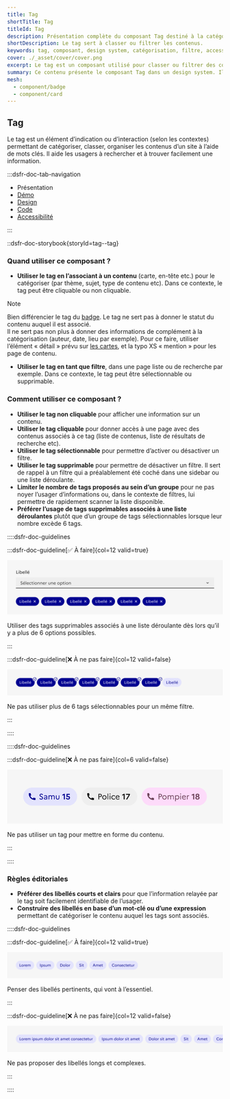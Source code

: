 ```yaml
---
title: Tag
shortTitle: Tag
titleId: Tag
description: Présentation complète du composant Tag destiné à la catégorisation ou au filtrage de contenus dans une interface.
shortDescription: Le tag sert à classer ou filtrer les contenus.
keywords: tag, composant, design system, catégorisation, filtre, accessibilité, UI, UX, badge, interface, contenu
cover: ./_asset/cover/cover.png
excerpt: Le tag est un composant utilisé pour classer ou filtrer des contenus à l'aide de mots clés. Il s'adapte selon le contexte d'utilisation et respecte des règles éditoriales précises.
summary: Ce contenu présente le composant Tag dans un design system. Il explique ses usages principaux, notamment pour la catégorisation de contenus ou comme filtre interactif dans les interfaces. Des conseils pratiques et règles éditoriales y sont fournis pour garantir une intégration cohérente et accessible. Ce guide s’adresse aux designers et développeurs travaillant sur des interfaces nécessitant une organisation claire et intuitive de l’information.
mesh:
  - component/badge
  - component/card
---
```


## Tag

Le tag est un élément d’indication ou d’interaction (selon les contextes) permettant de catégoriser, classer, organiser les contenus d’un site à l’aide de mots clés. Il aide les usagers à rechercher et à trouver facilement une information.

:::dsfr-doc-tab-navigation

- Présentation
- [Démo](./demo/index.md)
- [Design](./design/index.md)
- [Code](./code/index.md)
- [Accessibilité](./accessibility/index.md)

:::

::dsfr-doc-storybook{storyId=tag--tag}

### Quand utiliser ce composant ?

- **Utiliser le tag en l’associant à un contenu** (carte, en-tête etc.) pour le catégoriser (par thème, sujet, type de contenu etc). Dans ce contexte, le tag peut être cliquable ou non cliquable.

> [!NOTE]
> Bien différencier le tag du [badge](../../../badge/_part/doc/index.md). Le tag ne sert pas à donner le statut du contenu auquel il est associé.<br>
> Il ne sert pas non plus à donner des informations de complément à la catégorisation (auteur, date, lieu par exemple). Pour ce faire, utiliser l’élément « détail » prévu sur [les cartes](../../../card/_part/doc/index.md), et la typo XS « mention » pour les page de contenu.

- **Utiliser le tag en tant que filtre**, dans une page liste ou de recherche par exemple. Dans ce contexte, le tag peut être sélectionnable ou supprimable.

### Comment utiliser ce composant ?

- **Utiliser le tag non cliquable** pour afficher une information sur un contenu.
- **Utiliser le tag cliquable** pour donner accès à une page avec des contenus associés à ce tag (liste de contenus, liste de résultats de recherche etc).
- **Utiliser le tag sélectionnable** pour permettre d’activer ou désactiver un filtre.
- **Utiliser le tag supprimable** pour permettre de désactiver un filtre. Il sert de rappel à un filtre qui a préalablement été coché dans une sidebar ou une liste déroulante.
- **Limiter le nombre de tags proposés au sein d’un groupe** pour ne pas noyer l’usager d’informations ou, dans le contexte de filtres, lui permettre de rapidement scanner la liste disponible.
- **Préférer l’usage de tags supprimables associés à une liste déroulantes** plutôt que d’un groupe de tags sélectionnables lorsque leur nombre excède 6 tags.

::::dsfr-doc-guidelines

:::dsfr-doc-guideline[✅ À faire]{col=12 valid=true}

![](./_asset/use/do-1.png)

Utiliser des tags supprimables associés à une liste déroulante dès lors qu’il y a plus de 6 options possibles.

:::

:::dsfr-doc-guideline[❌ À ne pas faire]{col=12 valid=false}

![](./_asset/use/dont-1.png)

Ne pas utiliser plus de 6 tags sélectionnables pour un même filtre.

:::

::::

::::dsfr-doc-guidelines

:::dsfr-doc-guideline[❌ À ne pas faire]{col=6 valid=false}

![](./_asset/use/dont-2.png)

Ne pas utiliser un tag pour mettre en forme du contenu.

:::

::::

### Règles éditoriales

- **Préférer des libellés courts et clairs** pour que l’information relayée par le tag soit facilement identifiable de l’usager.
- **Construire des libellés en base d’un mot-clé ou d’une expression** permettant de catégoriser le contenu auquel les tags sont associés.

::::dsfr-doc-guidelines

:::dsfr-doc-guideline[✅ À faire]{col=12 valid=true}

![](./_asset/edit/do-1.png)

Penser des libellés pertinents, qui vont à l’essentiel.

:::

:::dsfr-doc-guideline[❌ À ne pas faire]{col=12 valid=false}

![](./_asset/edit/dont-1.png)

Ne pas proposer des libellés longs et complexes.

:::

::::